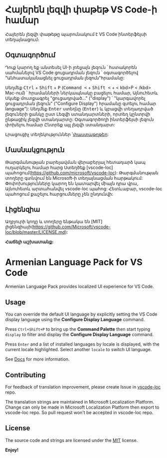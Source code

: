 # Հայերեն լեզվի փաթեթ VS Code-ի համար

Հայերեն լեզվի փաթեթը պարունակում է VS Code ինտերֆեյսի տեղայնացում։

## Օգտագործում

Դուք կարող եք անտեսել UI-ի լռելյայն լեզուն ՝ հստակորեն սահմանելով VS Code ցուցադրման լեզուն ՝ օգտագործելով "Անհատականացնել ցուցադրման լեզուն"հրամանը:

Սեղմեք <kbd>Ctrl</kbd> + <kbd>Shift</kbd> + <kbd>P</kbd> (<kbd>Command <</kbd> + <kbd>Shift <</kbd> + < kbd>P < /kbd> Mac-ում) ՝ հրամանների ներկապնակը բացելու համար, Այնուհետև Սկսեք մուտքագրել "ցուցադրված..." ("display") ՝ "կարգավորել ցուցադրման լեզուն" ("Configure Display") հրամանը զտելու համար language"): Սեղմեք <kbd>Enter</kbd> ստեղնը (<kbd>Enter</kbd>) և կբացվի տեղադրված լեզուների ցանկը ըստ Լեզվի ստանդարտների, որտեղ կընտրվի ընթացիկ լեզվի ստանդարտը: Օգտագործողի ինտերֆեյսի լեզուն փոխելու համար Ընտրեք այլ լեզվի ստանդարտ:

Լրացուցիչ տեղեկություններ ՝[փաստաթղթեր](https://go.microsoft.com/fwlink/?LinkId=761051):

## Մասնակցություն

Թարգմանության բարելավման վերաբերյալ հետադարձ կապ ուղարկելու համար հարց Ստեղծեք [vscode-loc] պահոցում(https://github.com/microsoft/vscode-loc):
Թարգմանության տողերը գտնվում են Microsoft-ի տեղայնացման հարթակում: Փոփոխությունները կարող են կատարվել միայն դրա վրա, Այնուհետև արտահանվել vscode-loc պահոց: Հետևաբար, vscode-loc պահոցում քաշելու հարցումները չեն ընդունվի:

## Լիցենզիա

Աղբյուրի կոդը և տողերը ենթակա են [MIT] լիցենզիայի(https://github.com/Microsoft/vscode-loc/blob/master/LICENSE.md):

**Հաճելի աշխատանք:**

# Armenian Language Pack for VS Code

Armenian Language Pack provides localized UI experience for VS Code.

## Usage

You can override the default UI language by explicitly setting the VS Code display language using the **Configure Display Language** command.

Press `Ctrl+Shift+P` to bring up the **Command Palette** then start typing `display` to filter and display the **Configure Display Language** command.

Press `Enter` and a list of installed languages by locale is displayed, with the current locale highlighted. Select another `locale` to switch UI language.

See [Docs](https://go.microsoft.com/fwlink/?LinkId=761051) for more information.

## Contributing

For feedback of translation improvement, please create Issue in [vscode-loc](https://github.com/microsoft/vscode-loc) repo.

The translation strings are maintained in Microsoft Localization Platform. Change can only be made in Microsoft Localization Platform then export to vscode-loc repo. So pull request won't be accepted in vscode-loc repo.

## License

The source code and strings are licensed under the [MIT](https://github.com/Microsoft/vscode-loc/blob/master/LICENSE.md) license.

**Enjoy!**
